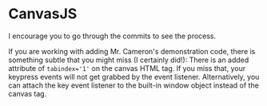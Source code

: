 # CanvasJS

I encourage you to go through the commits to see the process.

If you are working with adding Mr. Cameron's demonstration code, there is something subtle that you might miss (I certainly did!): There is an added attribute of `tabindex='1'` on the canvas HTML tag.  If you miss that, your keypress events will not get grabbed by the event listener.  Alternatively, you can attach the key event listener to the built-in window object instead of the canvas tag.
